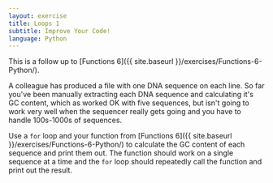 ```yaml
---
layout: exercise
title: Loops 1
subtitle: Improve Your Code!
language: Python
---
```


This is a follow up to [Functions 6]({{ site.baseurl }}/exercises/Functions-6-Python/).

A colleague has produced a file with one DNA sequence on each line. So far
you've been manually extracting each DNA sequence and calculating it's GC
content, which as worked OK with five sequences, but isn't going to work very
well when the sequencer really gets going and you have to handle 100s-1000s of
sequences.

Use a `for` loop and your function from [Functions 6]({{ site.baseurl }}/exercises/Functions-6-Python/) to calculate the 
GC content of each sequence and print them out. The function should work on a 
single sequence at a time and the `for` loop should repeatedly call the function 
and print out the result.
